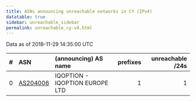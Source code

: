 ```yaml
---
title: ASNs announcing unreachable networks in CY (IPv4)
datatable: true
sidebar: unreachable_sidebar
permalink: unreachable_cy-v4.html
---
```


Data as of 2018-11-29 14:35:00 UTC


<div class="datatable-begin"></div>

|   # | ASN                                      | (announcing) AS name           |   prefixes |   unreachable /24s |
|----:|:-----------------------------------------|:-------------------------------|-----------:|-------------------:|
|   0 | [AS204006](unreachable_AS204006-v4.html) | IQOPTION - IQOPTION EUROPE LTD |          1 |                  1 |

<div class="datatable-end"></div>